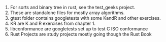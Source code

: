 1. For sorts and binary tree in rust, see the test_geeks project.
2. These are standalone files for mostly array algorithms.
3. gtest folder contains googletests with some KandR and other exercises.
4. KR are K and R exercises from chapter 1.
5. libconformance are googletests set up to test C ISO conformance
6. Rust Projects are study projects mostly going though the Rust Book
